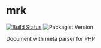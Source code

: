 # mrk

[![Build Status](https://travis-ci.org/p-seven-v/mrk.svg?branch=master)](https://travis-ci.org/p-seven-v/mrk)
![Packagist Version](https://img.shields.io/packagist/v/p7v/mrk)

Document with meta parser for PHP
